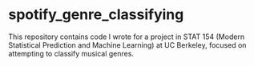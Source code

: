 # spotify_genre_classifying
This repository contains code I wrote for a project in STAT 154 (Modern Statistical Prediction and Machine Learning) at UC Berkeley, focused on attempting to classify musical genres.
